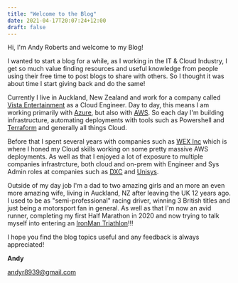 ```yaml
---
title: "Welcome to the Blog"
date: 2021-04-17T20:07:24+12:00
draft: false
---
```


Hi, I'm Andy Roberts and welcome to my Blog!

I wanted to start a blog for a while, as I working in the IT & Cloud Industry, I get so much value finding resources and useful knowledge from people using their free time to post blogs to share with others.  So I thought it was about time I start giving back and do the same!

Currently I live in Auckland, New Zealand and work for a company called [Vista Entertainment](https://www.vista.co) as a Cloud Engineer.   Day to day, this means I am working primarily with [Azure](https://azure.microsoft.com/en-us/), but also with [AWS](https://aws.amazon.com).  So each day I'm building infrastructure, automating deployments with tools such as Powershell and [Terraform](https://www.terraform.io) and generally all things Cloud.

Before that I spent several years with companies such as [WEX Inc](https://www.wexinc.com) which is where I honed my Cloud skills working on some pretty massive AWS deployments.  As well as that I enjoyed a lot of exposure to multiple companies infrastrcture, both cloud and on-prem with Engineer and Sys Admin roles at companies such as [DXC](https://www.dxc.technology) and [Unisys](https://www.unisys.com).

Outside of my day job I'm a dad to two amazing girls and an more an even more amazing wife, living in Auckland, NZ after leaving the UK 12 years ago.  I used to be as "semi-professional" racing driver, winning 3 British titles and just being a motorsport fan in general.  As well as that I'm now an avid runner, completing my first Half Marathon in 2020 and now trying to talk myself into entering an [IronMan Triathlon](https://www.ironman.com/im-new-zealand)!!!

I hope you find the blog topics useful and any feedback is always appreciated!

__Andy__

[andyr8939@gmail.com](mailto:andyr8939@gmail.com)